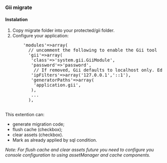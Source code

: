 <h3>Gii migrate</h3>

<h4>Instalation</h4>

<ol>
<li>Copy migrate folder into your protected/gii folder.</li>
<li>
Configure your application:
	<pre>
	'modules'=>array(
	  // uncomment the following to enable the Gii tool
	  'gii'=>array(
	   'class'=>'system.gii.GiiModule',
	   'password'=>'password',
		// If removed, Gii defaults to localhost only. Edit carefully to taste.
	   'ipFilters'=>array('127.0.0.1','::1'),
	   'generatorPaths'=>array(
		'application.gii',
	   ),
	   ...
	  ),
	</pre>
</li>
</ol>

This extention can:

<ul>
<li>generate migration code;</li>
<li>flush cache (checkbox);</li>
<li>clear assets (checkbox).</li>
<li>Mark as already applied by sql condition.</li>
</ul>

<i>Note: For flush cache and clear assets future you need to configure you console configuration to using assetManager and cache components.</i>
